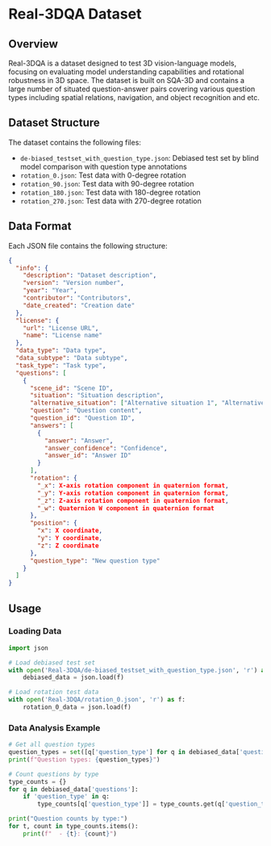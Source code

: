 # Real-3DQA Dataset

## Overview

Real-3DQA is a dataset designed to test 3D vision-language models, focusing on evaluating model understanding capabilities and rotational robustness in 3D space. The dataset is built on SQA-3D and contains a large number of situated question-answer pairs covering various question types including spatial relations, navigation, and object recognition and etc.

## Dataset Structure

The dataset contains the following files:

- `de-biased_testset_with_question_type.json`: Debiased test set by blind model comparison with question type annotations
- `rotation_0.json`: Test data with 0-degree rotation
- `rotation_90.json`: Test data with 90-degree rotation
- `rotation_180.json`: Test data with 180-degree rotation
- `rotation_270.json`: Test data with 270-degree rotation

## Data Format

Each JSON file contains the following structure:

```json
{
  "info": {
    "description": "Dataset description",
    "version": "Version number",
    "year": "Year",
    "contributor": "Contributors",
    "date_created": "Creation date"
  },
  "license": {
    "url": "License URL",
    "name": "License name"
  },
  "data_type": "Data type",
  "data_subtype": "Data subtype",
  "task_type": "Task type",
  "questions": [
    {
      "scene_id": "Scene ID",
      "situation": "Situation description",
      "alternative_situation": ["Alternative situation 1", "Alternative situation 2"],
      "question": "Question content",
      "question_id": "Question ID",
      "answers": [
        {
          "answer": "Answer",
          "answer_confidence": "Confidence",
          "answer_id": "Answer ID"
        }
      ],
      "rotation": {
        "_x": X-axis rotation component in quaternion format,
        "_y": Y-axis rotation component in quaternion format,
        "_z": Z-axis rotation component in quaternion format,
        "_w": Quaternion W component in quaternion format
      },
      "position": {
        "x": X coordinate,
        "y": Y coordinate,
        "z": Z coordinate
      },
      "question_type": "New question type"
    }
  ]
}
```

## Usage

### Loading Data

```python
import json

# Load debiased test set
with open('Real-3DQA/de-biased_testset_with_question_type.json', 'r') as f:
    debiased_data = json.load(f)

# Load rotation test data
with open('Real-3DQA/rotation_0.json', 'r') as f:
    rotation_0_data = json.load(f)
```

### Data Analysis Example

```python
# Get all question types
question_types = set([q['question_type'] for q in debiased_data['questions'] if 'question_type' in q])
print(f"Question types: {question_types}")

# Count questions by type
type_counts = {}
for q in debiased_data['questions']:
    if 'question_type' in q:
        type_counts[q['question_type']] = type_counts.get(q['question_type'], 0) + 1

print("Question counts by type:")
for t, count in type_counts.items():
    print(f"  - {t}: {count}")
```